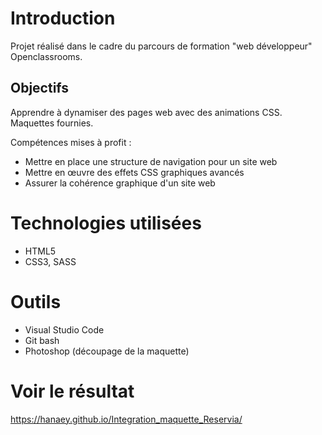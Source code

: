 # Introduction
Projet réalisé dans le cadre du parcours de formation "web développeur" Openclassrooms. 

## Objectifs
Apprendre à dynamiser des pages web avec des animations CSS. Maquettes fournies. 

Compétences mises à profit : 
* Mettre en place une structure de navigation pour un site web
* Mettre en œuvre des effets CSS graphiques avancés
* Assurer la cohérence graphique d'un site web

# Technologies utilisées 
* HTML5
* CSS3, SASS

# Outils
* Visual Studio Code
* Git bash
* Photoshop (découpage de la maquette)

# Voir le résultat
https://hanaey.github.io/Integration_maquette_Reservia/
